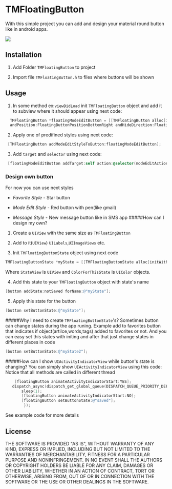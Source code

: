 # TMFloatingButton
With this simple project you can add and design your material round button like in android apps.

![](https://raw.github.com/IhorShevchuk/TMFloatingButton/master/FloatingButton/screen.png)

## Installation
1) Add Folder `TMFloatingButton` to project

2) Import file `TMFloatingButton.h` to files where buttons will be shown

## Usage
1) In some method ex:`viewDidLoad` init `TMFloatingButton` object and add it to subview where it should appear using next code:
```objectivec
  TMFloatingButton *floatingModeEditButton = [[TMFloatingButton alloc]initWithWidth:addToFavoritesHeight withMargin:addToFavoritesmargin 
  andPosition:FloatingButtonPositionBottomRight andHideDirection:FloatingButtonHideDirectionDown andSuperView:self.navigationController.view];
```
2) Apply one of predifined styles using next code:
```objectivec
 [TMFloatingButton addModeEditStyleToButton:floatingModeEditButton];
```
3) Add `target` and `selector` using next code:
```objectivec
 [floatingModeEditButton addTarget:self action:@selector(modeEditAction) forControlEvents:UIControlEventTouchUpInside];
```


### Design own button
For now you can use next styles
- _Favorite Style_        - Star button

- _Mode Edit Style_  -     Red button with pen(like gmail)

- _Message Style_  -  New message button like in SMS app
#####How can I design my own?

1) Create a `UIView` with the same size as `TMFloatingButton` 

2) Add to it(`UIView`) `UILabels`,`UIImageViews` etc.

3) Init `TMFloatingButtonState` object using next code

  ```objectivec
  TMFloatingButtonState *myState = [[TMFloatingButtonState alloc]initWithView:StateView andBackgroundColor:ColorForThisState];
  ```
Where `StateView` is `UIView` and `ColorForThisState` is `UIColor` objects.

4) Add this state to your `TMFloatingButton` object with state's name
  ```objectivec
 [button addState:notSaved forName:@"myState"];
  ```
5) Apply this state for the button
  ```objectivec
 [button setButtonState:@"myState"];
  ```
  
#####Why I need to create `TMFloatingButtonState`'s?
Sometimes button can change states during the app runing. 
Example add to favorites button that indicates if object(artilce,words,tags) added to favorites or not. And you can easy set  this states with initing and after that just change states in different places in code
  ```objectivec
 [button setButtonState:@"myState2"];
  ```

#####How can I show `UIActivityIndicatorView` while button's state is changing?
You can simply show `UIActivityIndicatorView` using this code:
Notice that all methods are called in different thread

 ```objectivec
     [floatingButton animateActivityIndicatorStart:YES];
    dispatch_async(dispatch_get_global_queue(DISPATCH_QUEUE_PRIORITY_DEFAULT, 0), ^{
        sleep(1);
        [floatingButton animateActivityIndicatorStart:NO];
        [floatingButton setButtonState:@"saved"];
         });
  ```
See example code for more details

## License
THE SOFTWARE IS PROVIDED "AS IS", WITHOUT WARRANTY OF ANY KIND, EXPRESS OR
IMPLIED, INCLUDING BUT NOT LIMITED TO THE WARRANTIES OF MERCHANTABILITY,
FITNESS FOR A PARTICULAR PURPOSE AND NONINFRINGEMENT. IN NO EVENT SHALL THE
AUTHORS OR COPYRIGHT HOLDERS BE LIABLE FOR ANY CLAIM, DAMAGES OR OTHER
LIABILITY, WHETHER IN AN ACTION OF CONTRACT, TORT OR OTHERWISE, ARISING FROM,
OUT OF OR IN CONNECTION WITH THE SOFTWARE OR THE USE OR OTHER DEALINGS IN THE
SOFTWARE.
